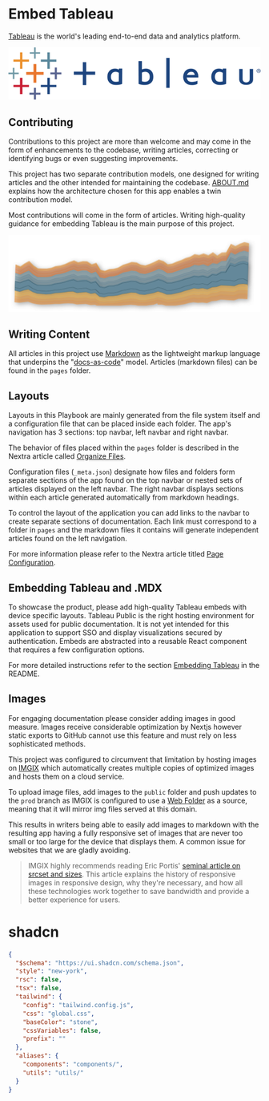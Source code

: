 # Embed Tableau 

[Tableau](https://www.tableau.com) is the world's leading end-to-end data and analytics platform. 

![tableau logo](../public/img/tableau/logo_text.png)

## Contributing

Contributions to this project are more than welcome and may come in the form of enhancements to the codebase, writing articles, correcting or identifying bugs or even suggesting improvements.

This project has two separate contribution models, one designed for writing articles and the other intended for maintaining the codebase. [ABOUT.md](./ABOUT.md) explains how the architecture chosen for this app enables a twin contribution model.

Most contributions will come in the form of articles. Writing high-quality guidance for embedding Tableau is the main purpose of this project.

![area chart](../public/img/stock/area_chart.png)

## Writing Content

All articles in this project use [Markdown](https://www.markdownguide.org/getting-started/) as the lightweight markup language that underpins the "[docs-as-code](https://www.writethedocs.org/guide/docs-as-code/)" model. Articles (markdown files) can be found in the `pages` folder. 

## Layouts

Layouts in this Playbook are mainly generated from the file system itself and a configuration file that can be placed inside each folder. The app's navigation has 3 sections: top navbar, left navbar and right navbar.

The behavior of files placed within the `pages` folder is described in the Nextra article called [Organize Files](https://nextra.site/docs/guide/organize-files).

Configuration files (`_meta.json`) designate how files and folders form separate sections of the app found on the top navbar or nested sets of articles displayed on the left navbar. The right navbar displays sections within each article generated automatically from markdown headings.

To control the layout of the application you can add links to the navbar to create separate sections of documentation. Each link must correspond to a folder in `pages` and the markdown files it contains will generate independent articles found on the left navigation.

For more information please refer to the Nextra article titled [Page Configuration](https://nextra.site/docs/docs-theme/page-configuration#pages).

## Embedding Tableau and .MDX

To showcase the product, please add high-quality Tableau embeds with device specific layouts. Tableau Public is the right hosting environment for assets used for public documentation. It is not yet intended for this application to support SSO and display visualizations secured by authentication. Embeds are abstracted into a reusable React component that requires a few configuration options.

For more detailed instructions refer to the section [Embedding Tableau](./README.md#embedding-tableau) in the README.

## Images

For engaging documentation please consider adding images in good measure. Images receive considerable optimization by Nextjs however static exports to GitHub cannot use this feature and must rely on less sophisticated methods.

This project was configured to circumvent that limitation by hosting images on [IMGIX](https://imgix.com/) which automatically creates multiple copies of optimized images and hosts them on a cloud service. 

To upload image files, add images to the `public` folder and push updates to the `prod` branch as IMGIX is configured to use a [Web Folder](https://docs.imgix.com/setup/creating-sources/web-folder) as a source, meaning that it will mirror img files served at this domain.

This results in writers being able to easily add images to markdown with the resulting app having a fully responsive set of images that are never too small or too large for the device that displays them. A common issue for websites that we are gladly avoiding. 

>IMGIX highly recommends reading Eric Portis' [seminal article on srcset and sizes](https://ericportis.com/posts/2014/srcset-sizes/). This article explains the history of responsive images in responsive design, why they're necessary, and how all these technologies work together to save bandwidth and provide a better experience for users.

# shadcn

```json
{
  "$schema": "https://ui.shadcn.com/schema.json",
  "style": "new-york",
  "rsc": false,
  "tsx": false,
  "tailwind": {
    "config": "tailwind.config.js",
    "css": "global.css",
    "baseColor": "stone",
    "cssVariables": false,
    "prefix": ""
  },
  "aliases": {
    "components": "components/",
    "utils": "utils/"
  }
}
```
